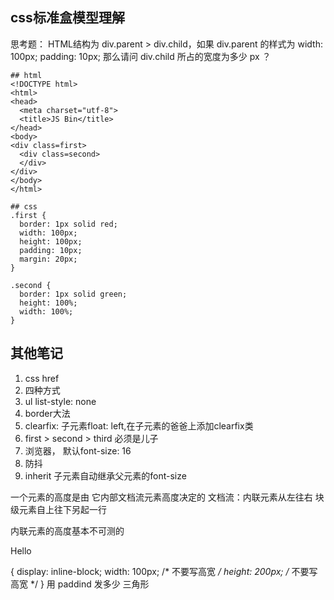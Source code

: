 ## css标准盒模型理解

思考题：
HTML结构为 div.parent > div.child，如果 div.parent 的样式为 width: 100px; padding: 10px;
那么请问 div.child 所占的宽度为多少 px ？


```
## html 
<!DOCTYPE html>
<html>
<head>
  <meta charset="utf-8">
  <title>JS Bin</title>
</head>
<body>
<div class=first>
  <div class=second>
  </div>
</div>
</body>
</html>
```

```
## css
.first {
  border: 1px solid red;
  width: 100px;
  height: 100px;
  padding: 10px;
  margin: 20px;
}

.second {
  border: 1px solid green;
  height: 100%;
  width: 100%;
}
```


## 其他笔记
1. css href
2. 四种方式
3. ul list-style: none
4. border大法
5. clearfix: 子元素float: left,在子元素的爸爸上添加clearfix类
6.  first > second > third 必须是儿子
7. 浏览器， 默认font-size: 16
8. 防抖
9. inherit 子元素自动继承父元素的font-size


一个元素的高度是由 它内部文档流元素高度决定的
文档流：内联元素从左往右 块级元素自上往下另起一行


内联元素的高度基本不可测的


<span>Hello</span>

{
	display: inline-block;
	width: 100px; /*  不要写高宽 */
	height: 200px; /*  不要写高宽 */
}
用 paddind 发多少 三角形

